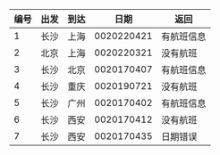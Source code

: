 |编号|出发|到达|日期|返回|
|---|----|----|----|----|
|1|长沙|上海|0020220421|有航班信息|
|2|北京|上海|0020220321|没有航班|
|3|长沙|北京|0020170407|有航班信息|
|4|长沙|重庆|0020190721|没有航班|
|5|长沙|广州|0020170402|有航班信息|
|6|长沙|西安|0020170412|没有航班|
|7|长沙|西安|0020170435|日期错误|

